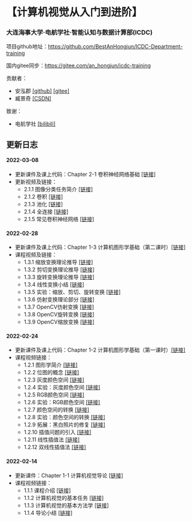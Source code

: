 # 【计算机视觉从入门到进阶】
### 大连海事大学·电航学社·智能认知与数据计算部(ICDC)
项目github地址：https://github.com/BestAnHongjun/ICDC-Department-training

国内gitee同步：https://gitee.com/an_hongjun/icdc-training

贡献者：
* 安泓郡 [[github]](https://github.com/BestAnHongjun) [[gitee]](https://gitee.com/an_hongjun/)
* 臧景奇 [[CSDN]](https://blog.csdn.net/weixin_52456426?spm=1000.2115.3001.5343)

致谢：
* 电航学社 [[bilibili]](https://space.bilibili.com/1526938049/?spm_id_from=333.999.0.0)

## 更新日志

#### 2022-03-08
* 更新课件及课上代码：Chapter 2-1 卷积神经网络基础 [[链接]](./Chapter%202%20计算机视觉%20-%20图像多分类任务课程/Part%201%20卷积神经网络初步)
* 更新视频及链接：
  * 2.1.1 图像分类任务简介 [[链接]](https://www.bilibili.com/video/BV1o44y1n76c?p=26)
  * 2.1.2 卷积 [[链接]](https://www.bilibili.com/video/BV1o44y1n76c?p=27)
  * 2.1.3 池化 [[链接]](https://www.bilibili.com/video/BV1o44y1n76c?p=28)
  * 2.1.4 全连接 [[链接]](https://www.bilibili.com/video/BV1o44y1n76c?p=29)
  * 2.1.5 常见卷积神经网络 [[链接]](https://www.bilibili.com/video/BV1o44y1n76c?p=30)

#### 2022-02-28
* 更新课件及课上代码：Chapter 1-3 计算机图形学基础（第二课时）[[链接]](./Chapter%201%20计算机视觉基础教程/Part%203%20计算机图形学基础（第二课时）)
* 课程视频及链接：
  * 1.3.1 缩放变换理论推导 [[链接]](https://www.bilibili.com/video/BV1o44y1n76c?p=17)
  * 1.3.2 剪切变换理论推导 [[链接]](https://www.bilibili.com/video/BV1o44y1n76c?p=18)
  * 1.3.3 旋转变换理论推导 [[链接]](https://www.bilibili.com/video/BV1o44y1n76c?p=19)
  * 1.3.4 线性变换小结 [[链接]](https://www.bilibili.com/video/BV1o44y1n76c?p=20)
  * 1.3.5 实验：缩放、剪切、旋转变换 [[链接]](https://www.bilibili.com/video/BV1o44y1n76c?p=21)
  * 1.3.6 仿射变换理论部分 [[链接]](https://www.bilibili.com/video/BV1o44y1n76c?p=22)
  * 1.3.7 OpenCV仿射变换 [[链接]](https://www.bilibili.com/video/BV1o44y1n76c?p=23)
  * 1.3.8 OpenCV旋转变换 [[链接]](https://www.bilibili.com/video/BV1o44y1n76c?p=24)
  * 1.3.9 OpenCV缩放变换 [[链接]](https://www.bilibili.com/video/BV1o44y1n76c?p=25)

#### 2022-02-24
* 更新课件及课上代码：Chapter 1-2 计算机图形学基础（第一课时）[[链接]](./Chapter%201%20计算机视觉基础教程/Part%202%20计算机图形学基础（第一课时）)
* 课程视频链接：
  * 1.2.1 图形学简介 [[链接]](https://www.bilibili.com/video/BV1o44y1n76c?p=5)
  * 1.2.2 位图的概念 [[链接]](https://www.bilibili.com/video/BV1o44y1n76c?p=6)
  * 1.2.3 灰度颜色空间 [[链接]](https://www.bilibili.com/video/BV1o44y1n76c?p=7)
  * 1.2.4 实验：灰度颜色空间 [[链接]](https://www.bilibili.com/video/BV1o44y1n76c?p=8)
  * 1.2.5 RGB颜色空间 [[链接]](https://www.bilibili.com/video/BV1o44y1n76c?p=9)
  * 1.2.6 实验：RGB颜色空间 [[链接]](https://www.bilibili.com/video/BV1o44y1n76c?p=10)
  * 1.2.7 颜色空间的转换 [[链接]](https://www.bilibili.com/video/BV1o44y1n76c?p=11)
  * 1.2.8 实验：颜色空间的转换 [[链接]](https://www.bilibili.com/video/BV1o44y1n76c?p=12)
  * 1.2.9 拓展：黑白照片的修复 [[链接]](https://www.bilibili.com/video/BV1o44y1n76c?p=13)
  * 1.2.10 插值问题的引入 [[链接]](https://www.bilibili.com/video/BV1o44y1n76c?p=14)
  * 1.2.11 线性插值法 [[链接]](https://www.bilibili.com/video/BV1o44y1n76c?p=15)
  * 1.2.12 双线性插值法 [[链接]](https://www.bilibili.com/video/BV1o44y1n76c?p=16)

#### 2022-02-14
* 更新课件：Chapter 1-1 计算机视觉导论 [[链接]](./Chapter%201%20计算机视觉基础教程/Part%201%20计算机视觉导论)
* 课程视频链接：
  * 1.1.1 课程介绍 [[链接]](https://www.bilibili.com/video/BV1o44y1n76c?p=1)
  * 1.1.2 计算机视觉的基本任务 [[链接]](https://www.bilibili.com/video/BV1o44y1n76c?p=2)
  * 1.1.3 计算机视觉的基本方法学 [[链接]](https://www.bilibili.com/video/BV1o44y1n76c?p=3)
  * 1.1.4 导论小结 [[链接]](https://www.bilibili.com/video/BV1o44y1n76c?p=4)